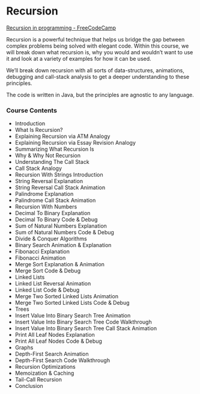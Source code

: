 # Recursion

[Recursion in programming - FreeCodeCamp](https://youtu.be/IJDJ0kBx2LM)


Recursion is a powerful technique that helps us bridge the gap between complex problems being solved with elegant code. Within this course, we will break down what recursion is, why you would and wouldn’t want to use it and look at a variety of examples for how it can be used.

We’ll break down recursion with all sorts of data-structures, animations, debugging and call-stack analysis to get a deeper understanding to these principles.

The code is written in Java, but the principles are agnostic to any language. 


### Course Contents
- Introduction
- What Is Recursion?
- Explaining Recursion via ATM Analogy
- Explaining Recursion via Essay Revision Analogy
- Summarizing What Recursion Is
- Why & Why Not Recursion
- Understanding The Call Stack
- Call Stack Analogy
- Recursion With Strings Introduction
- String Reversal Explanation
- String Reversal Call Stack Animation
- Palindrome Explanation
- Palindrome Call Stack Animation
- Recursion With Numbers
- Decimal To Binary Explanation
- Decimal To Binary Code & Debug
- Sum of Natural Numbers Explanation
- Sum of Natural Numbers Code & Debug
- Divide & Conquer Algorithms
- Binary Search Animation & Explanation
- Fibonacci Explanation
- Fibonacci Animation
- Merge Sort Explanation & Animation
- Merge Sort Code & Debug
- Linked Lists
- Linked List Reversal Animation
- Linked List Code & Debug
- Merge Two Sorted Linked Lists Animation
- Merge Two Sorted Linked Lists Code & Debug
- Trees
- Insert Value Into Binary Search Tree Animation
- Insert Value Into Binary Search Tree Code Walkthrough
- Insert Value Into Binary Search Tree Call Stack Animation
- Print All Leaf Nodes Explanation
- Print All Leaf Nodes Code & Debug
- Graphs
- Depth-First Search Animation
- Depth-First Search Code Walkthrough
- Recursion Optimizations
- Memoization & Caching
- Tail-Call Recursion
- Conclusion